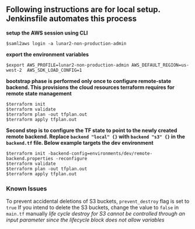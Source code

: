 ## Following instructions are for local setup. Jenkinsfile automates this process

__setup the AWS session using CLI__
```
$saml2aws login -a lunar2-non-production-admin
```
__export the environment variables__
```
$export AWS_PROFILE=lunar2-non-production-admin AWS_DEFAULT_REGION=us-west-2  AWS_SDK_LOAD_CONFIG=1
```
__bootstrap phase is performed only once to configure remote-state backend. This provisions the cloud resources terraform requires for remote state management__
```
$terraform init
$terraform validate
$terraform plan -out tfplan.out
$terraform apply tfplan.out
```
__Second step is to configure the TF state to point to the newly created remote backend. Replace `backend "local" {}` with `backend "s3" {}` in the `backend.tf` file. Below example targets the dev environment__
```
$terraform init -backend-config=environments/dev/remote-backend.properties -reconfigure
$terraform validate
$terraform plan -out tfplan.out
$terraform apply tfplan.out
```

### Known Issues

To prevent accidental deletions of S3 buckets, `prevent_destroy` flag is set to `true`
If you intend to delete the S3 buckets, change the value to `false` in `main.tf` manually
*life cycle destroy for S3 cannot be controlled through an input parameter since the lifecycle block does not allow variables*